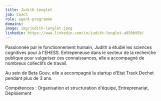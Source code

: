 ```yaml
---
title: Judith Lenglet
job: Coach 
role: agent-programme
domains:
image: img/judith-lenglet.jpeg
linkedin: https://www.linkedin.com/in/judith-lenglet-a950b95b/
---
```

Passionnée par le fonctionnement humain, Judith a étudié les sciences cognitives pour à l'EHESS. Entrepeneuse dans le secteur de la recherche publique pour vulgariser ces connaissances, elle a accompagné de nombreux collectifs de travail.

Au sein de Beta Gouv, elle a accompagné la startup d'Etat Track Dechet pendant plus de 3 ans.

Compétences : Organisation et structuration d'équipe, Entreprenariat, Déploiement